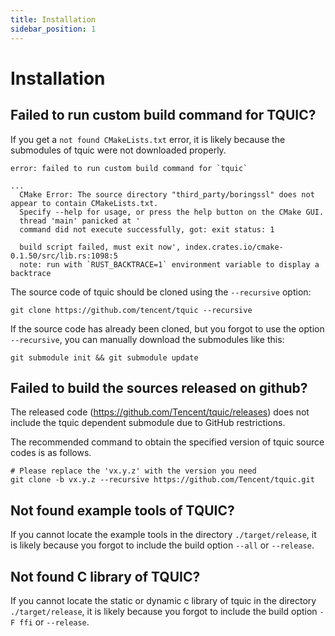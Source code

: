 ```yaml
---
title: Installation
sidebar_position: 1
---
```


# Installation

## Failed to run custom build command for TQUIC?

If you get a `not found CMakeLists.txt` error, it is likely because the submodules of tquic were not downloaded properly.

```
error: failed to run custom build command for `tquic`

...
  CMake Error: The source directory "third_party/boringssl" does not appear to contain CMakeLists.txt.
  Specify --help for usage, or press the help button on the CMake GUI.
  thread 'main' panicked at '
  command did not execute successfully, got: exit status: 1

  build script failed, must exit now', index.crates.io/cmake-0.1.50/src/lib.rs:1098:5
  note: run with `RUST_BACKTRACE=1` environment variable to display a backtrace
```

The source code of tquic should be cloned using the `--recursive` option:
```
git clone https://github.com/tencent/tquic --recursive
```

If the source code has already been cloned, but you forgot to use the option `--recursive`, you can manually download the submodules like this:
```
git submodule init && git submodule update
```


## Failed to build the sources released on github?

The released code (https://github.com/Tencent/tquic/releases) does not include the tquic dependent submodule due to GitHub restrictions.

The recommended command to obtain the specified version of tquic source codes is as follows.

```
# Please replace the 'vx.y.z' with the version you need
git clone -b vx.y.z --recursive https://github.com/Tencent/tquic.git
```


## Not found example tools of TQUIC?

If you cannot locate the example tools in the directory `./target/release`, it is likely because you forgot to include the build option `--all` or `--release`.


## Not found C library of TQUIC?

If you cannot locate the static or dynamic c library of tquic in the directory `./target/release`, it is likely because you forgot to include the build option `-F ffi` or `--release`.

